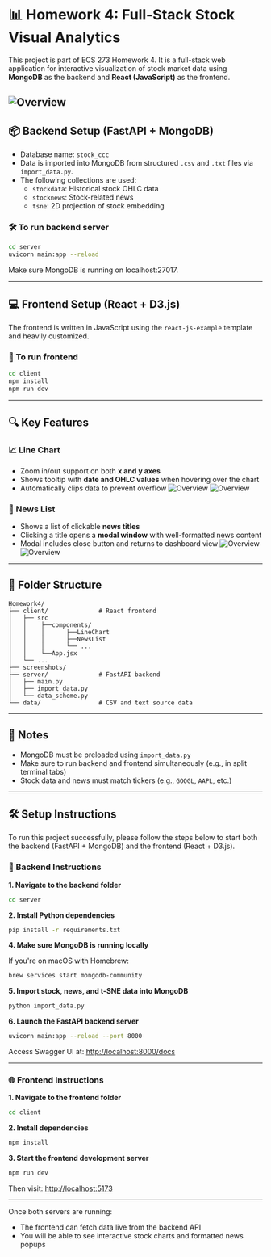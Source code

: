 # 📊 Homework 4: Full-Stack Stock Visual Analytics

This project is part of ECS 273 Homework 4. It is a full-stack web application for interactive visualization of stock market data using **MongoDB** as the backend and **React (JavaScript)** as the frontend.

![Overview](./screenshots/webview.png)
---

## 📦 Backend Setup (FastAPI + MongoDB)

- Database name: `stock_ccc`
- Data is imported into MongoDB from structured `.csv` and `.txt` files via `import_data.py`.
- The following collections are used:
  - `stockdata`: Historical stock OHLC data
  - `stocknews`: Stock-related news
  - `tsne`: 2D projection of stock embedding

### 🛠️ To run backend server

```bash
cd server
uvicorn main:app --reload
```

Make sure MongoDB is running on localhost:27017.

---

## 💻 Frontend Setup (React + D3.js)

The frontend is written in JavaScript using the `react-js-example` template and heavily customized.

### 🚀 To run frontend

```bash
cd client
npm install
npm run dev
```

---

## 🔍 Key Features

### 📈 Line Chart
- Zoom in/out support on both **x and y axes**
- Shows tooltip with **date and OHLC values** when hovering over the chart
- Automatically clips data to prevent overflow
![Overview](./screenshots/linechart0.png)
![Overview](./screenshots/linechart1.png)

### 📰 News List
- Shows a list of clickable **news titles**
- Clicking a title opens a **modal window** with well-formatted news content
- Modal includes close button and returns to dashboard view
![Overview](./screenshots/news0.png)
![Overview](./screenshots/news1.png)

---

## 📁 Folder Structure

```
Homework4/
├── client/              # React frontend
│   ├── src
│   │    ├──components/
│   │    │      ├──LineChart
│   │    │      ├──NewsList
│   │    │      └── ...
│   │    └──App.jsx
│   └── ...
├── screenshots/ 
├── server/              # FastAPI backend
│   ├── main.py
│   ├── import_data.py
│   └── data_scheme.py
└── data/                # CSV and text source data
```

---

## 🧠 Notes

- MongoDB must be preloaded using `import_data.py`
- Make sure to run backend and frontend simultaneously (e.g., in split terminal tabs)
- Stock data and news must match tickers (e.g., `GOOGL`, `AAPL`, etc.)


---

## 🛠️ Setup Instructions

To run this project successfully, please follow the steps below to start both the backend (FastAPI + MongoDB) and the frontend (React + D3.js).

### 🔧 Backend Instructions

**1. Navigate to the backend folder**

```bash
cd server
```

**2. Install Python dependencies**

```bash
pip install -r requirements.txt
```

**4. Make sure MongoDB is running locally**

If you're on macOS with Homebrew:

```bash
brew services start mongodb-community
```

**5. Import stock, news, and t-SNE data into MongoDB**

```bash
python import_data.py
```

**6. Launch the FastAPI backend server**

```bash
uvicorn main:app --reload --port 8000
```

Access Swagger UI at: [http://localhost:8000/docs](http://localhost:8000/docs)

---

### 🌐 Frontend Instructions

**1. Navigate to the frontend folder**

```bash
cd client
```

**2. Install dependencies**

```bash
npm install
```

**3. Start the frontend development server**

```bash
npm run dev
```

Then visit: [http://localhost:5173](http://localhost:5173)

---

Once both servers are running:

- The frontend can fetch data live from the backend API
- You will be able to see interactive stock charts and formatted news popups

